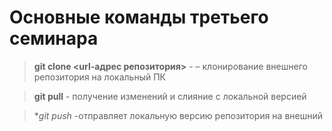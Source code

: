 # Основные команды третьего семинара

> **git clone <url-адрес репозитория>** - – клонирование внешнего репозитория на локальный ПК

> **git pull** - получение изменений и слияние с локальной версией

> **git push* -отправляет локальную версию репозитория на внешний 

